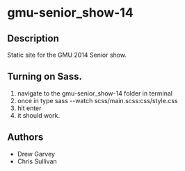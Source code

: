 gmu-senior_show-14
==================

## Description
Static site for the GMU 2014 Senior show.

## Turning on Sass.
1) navigate to the gmu-senior_show-14 folder in terminal
2) once in type sass --watch scss/main.scss:css/style.css
3) hit enter
4) it should work.

## Authors
- Drew Garvey
- Chris Sullivan